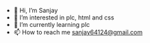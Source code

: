 - 👋 Hi, I’m Sanjay
- 👀 I’m interested in plc, html and css
- 🌱 I’m currently learning plc
- 📫 How to reach me sanjay64124@gmail.com


<!---
Sanjay-112/Sanjay-112 is a ✨ special ✨ repository because its `README.md` (this file) appears on your GitHub profile.
You can click the Preview link to take a look at your changes.
--->
